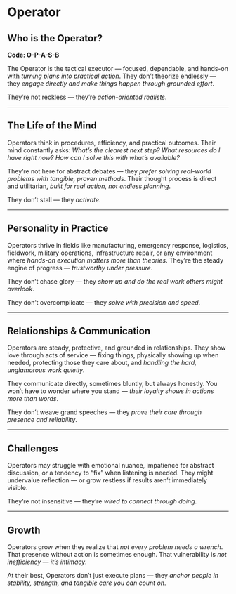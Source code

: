 # Operator
## Who is the Operator?
**Code: O-P-A-S-B**

The Operator is the tactical executor — focused, dependable, and hands-on with *turning plans into practical action*. They don’t theorize endlessly — they *engage directly and make things happen through grounded effort*.

They’re not reckless — they’re *action-oriented realists*.

---

## The Life of the Mind

Operators think in procedures, efficiency, and practical outcomes. Their mind constantly asks: *What’s the clearest next step? What resources do I have right now? How can I solve this with what’s available?*

They’re not here for abstract debates — they *prefer solving real-world problems with tangible, proven methods*. Their thought process is direct and utilitarian, *built for real action, not endless planning*.

They don’t stall — they *activate*.

---

## Personality in Practice

Operators thrive in fields like manufacturing, emergency response, logistics, fieldwork, military operations, infrastructure repair, or any environment where *hands-on execution matters more than theories*. They’re the steady engine of progress — *trustworthy under pressure*.

They don’t chase glory — they *show up and do the real work others might overlook*.

They don’t overcomplicate — they *solve with precision and speed*.

---

## Relationships & Communication

Operators are steady, protective, and grounded in relationships. They show love through acts of service — fixing things, physically showing up when needed, protecting those they care about, and *handling the hard, unglamorous work quietly*.

They communicate directly, sometimes bluntly, but always honestly. You won’t have to wonder where you stand — *their loyalty shows in actions more than words*.

They don’t weave grand speeches — they *prove their care through presence and reliability*.

---

## Challenges

Operators may struggle with emotional nuance, impatience for abstract discussion, or a tendency to “fix” when listening is needed. They might undervalue reflection — or grow restless if results aren’t immediately visible.

They’re not insensitive — they’re *wired to connect through doing*.

---

## Growth

Operators grow when they realize that *not every problem needs a wrench*. That presence without action is sometimes enough. That vulnerability is *not inefficiency — it’s intimacy*.

At their best, Operators don’t just execute plans — they *anchor people in stability, strength, and tangible care you can count on*.
